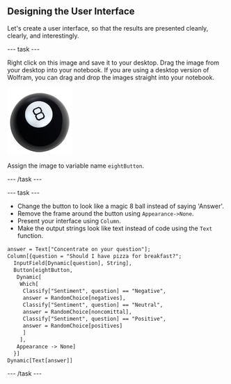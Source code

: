 ## Designing the User Interface

Let's create a user interface, so that the results are presented cleanly, clearly, and interestingly.

--- task ---

Right click on this image and save it to your desktop. Drag the image from your desktop into your notebook. If you are using a desktop version of Wolfram, you can drag and drop the images straight into your notebook.

![Magic 8 Ball](images/magiceightball.png)

Assign the image to variable name `eightButton`.

--- /task ---

 
--- task ---
+ Change the button to look like a magic 8 ball instead of saying 'Answer'.
+ Remove the frame around the button using `Appearance->None`.
+ Present your interface using `Column`.
+ Make the output strings look like text instead of code using the `Text` function.

```
answer = Text["Concentrate on your question"];
Column[{question = "Should I have pizza for breakfast?";
  InputField[Dynamic[question], String], 
  Button[eightButton,
   Dynamic[
    Which[
     Classify["Sentiment", question] == "Negative", 
     answer = RandomChoice[negatives],
     Classify["Sentiment", question] == "Neutral", 
     answer = RandomChoice[noncomittal], 
     Classify["Sentiment", question] == "Positive", 
     answer = RandomChoice[positives]
     ]
    ],
   Appearance -> None]
  }]
Dynamic[Text[answer]]
```

 --- /task ---
